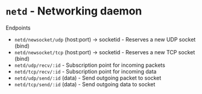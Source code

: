 # `netd` - Networking daemon

Endpoints

* `netd/newsocket/udp` (host:port) → socketid - Reserves a new UDP socket (bind)
* `netd/newsocket/tcp` (host:port) → socketid - Reserves a new TCP socket (bind)
* `netd/udp/recv/:id` - Subscription point for incoming packets
* `netd/tcp/recv/:id` - Subscription point for incoming data
* `netd/udp/send/:id` (data) - Send outgoing packet to socket
* `netd/tcp/send/:id` (data) - Send outgoing data to socket

